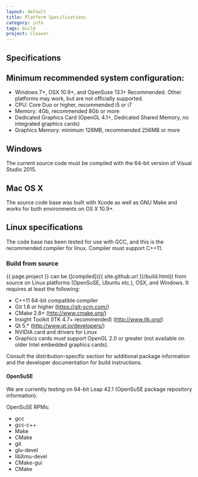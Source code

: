 ```yaml
---
layout: default
title: Platform Specifications
category: info
tags: build
project: Cleaver
---
```


## Specifications

## Minimum recommended system configuration:

+ Windows 7+, OSX 10.9+, and OpenSuse 13.1+ Recommended. Other platforms may work, but are not officially supported.
+ CPU: Core Duo or higher, recommended i5 or i7
+ Memory: 4Gb, recommended 8Gb or more
+ Dedicated Graphics Card (OpenGL 4.1+, Dedicated Shared Memory, no integrated graphics cards)
+ Graphics Memory: minimum 128MB, recommended 256MB or more

## Windows

The current source code must be compiled with the 64-bit version of Visual Studio 2015.

## Mac OS X

The source code base was built with Xcode as well as GNU Make and works for both environments on OS X 10.9+.

## Linux specifications

The code base has been tested for use with GCC, and this is the recommended compiler for linux. Compiler must support C++11.

### Build from source

{{ page.project }} can be ([compiled]({{ site.github.url }}/build.html)) from source on Linux platforms (OpenSuSE, Ubuntu etc.), OSX, and Windows. It requires at least the following:

+ C++11 64-bit compatible compiler
+ Git 1.8 or higher (https://git-scm.com/)
+ CMake 2.8+ (http://www.cmake.org/)
+ Insight Toolkit (ITK 4.7+ recommended) (http://www.itk.org/)
+ Qt 5.* (http://www.qt.io/developers/)
+ NVIDIA card and drivers for Linux
+ Graphics cards must support OpenGL 2.0 or greater (not available on older Intel embedded graphics cards).

Consult the distribution-specific section for additional package information and the developer documentation for build instructions.

#### OpenSuSE

We are currently testing on 64-bit Leap 42.1 (OpenSuSE package repository information).

OpenSuSE RPMs:

+ gcc
+ gcc-c++
+ Make
+ CMake
+ git
+ glu-devel
+ libXmu-devel
+ CMake-gui
+ CMake
